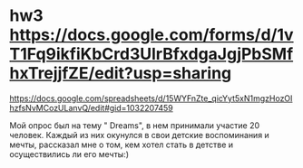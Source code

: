 # hw3 https://docs.google.com/forms/d/1vT1Fq9ikfiKbCrd3UlrBfxdgaJgjPbSMfhxTrejjfZE/edit?usp=sharing
https://docs.google.com/spreadsheets/d/15WYFnZte_qicYyt5xN1mgzHozOIhzfsNvMCozULanvQ/edit#gid=1032207459

Мой опрос был на тему " Dreams", в нем принимали участие 20 человек. Каждый из них окунулся в свои детские воспоминания и мечты, рассказал мне о том, кем хотел стать в детстве и осуществились ли его мечты:)
